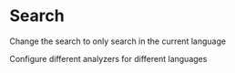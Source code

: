 # Search

Change the search to only search in the current language

Configure different analyzers for different languages
